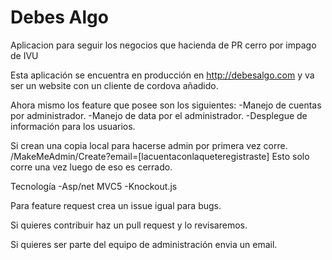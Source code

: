 # Debes Algo
Aplicacion para seguir los negocios que hacienda de PR cerro por impago de IVU

Esta aplicación se encuentra en producción en http://debesalgo.com y va ser un website con un cliente de cordova añadido.

Ahora mismo los feature que posee son los siguientes:
-Manejo de cuentas por administrador.
-Manejo de data por el administrador.
-Desplegue de información para los usuarios.


Si crean una copia local para hacerse admin por primera vez corre.
/MakeMeAdmin/Create?email=[lacuentaconlaqueteregistraste] Esto solo corre una vez luego de eso es cerrado.

Tecnología
-Asp/net MVC5 
-Knockout.js

Para feature request crea un issue igual para bugs.

Si quieres contribuir haz un pull request y lo revisaremos.

Si quieres ser parte del equipo de administración envia un email.
